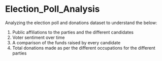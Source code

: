 # Election_Poll_Analysis

Analyzing the election poll and donations dataset to understand the below:
1. Public affiliations to the parties and the different candidates
2. Voter sentiment over time
3. A comparison of the funds raised by every candidate
4. Total donations made as per the different occupations for the different parties
